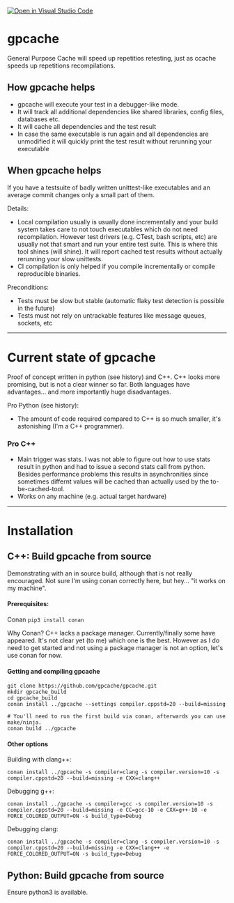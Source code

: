 [![Open in Visual Studio Code](https://open.vscode.dev/badges/open-in-vscode.svg)](https://open.vscode.dev/gpcache/gpcache)

# gpcache
General Purpose Cache will speed up repetitios retesting, just as ccache speeds up repetitions recompilations.

## How gpcache helps
- gpcache will execute your test in a debugger-like mode.
- It will track all additional dependencies like shared libraries, config files, databases etc.
- It will cache all dependencies and the test result
- In case the same executable is run again and all dependencies are unmodified it will quickly print the test result without rerunning your executable

## When gpcache helps
If you have a testsuite of badly written unittest-like executables and an average commit changes only a small part of them.

Details:
* Local compilation usually is usually done incrementally and your build system takes care to not touch executables which do not need recompilation.
  However test drivers (e.g. CTest, bash scripts, etc) are usually not that smart and run your entire test suite.
  This is where this tool shines (will shine). It will report cached test results without actually rerunning your slow unittests.
* CI compilation is only helped if you compile incrementally or compile reproducible binaries.

Preconditions:
* Tests must be slow but stable (automatic flaky test detection is possible in the future)
* Tests must not rely on untrackable features like message queues, sockets, etc

---

# Current state of gpcache
Proof of concept written in python (see history) and C++.
C++ looks more promising, but is not a clear winner so far.
Both languages have advantages... and more importantly huge disadvantages.

Pro Python (see history):
* The amount of code required compared to C++ is so much smaller, it's astonishing (I'm a C++ programmer).

### Pro C++
* Main trigger was stats. I was not able to figure out how to use stats result in python and had to issue a second stats call from python.
  Besides performance problems this results in asynchronities since sometimes differnt values will be cached than actually used by the to-be-cached-tool.
* Works on any machine (e.g. actual target hardware)

---
# Installation

## C++: Build gpcache from source
Demonstrating with an in source build, although that is not really encouraged.
Not sure I'm using conan correctly here, but hey... "it works on my machine".

#### Prerequisites:
Conan
`pip3 install conan`

Why Conan?
C++ lacks a package manager. Currently/finally some have appeared.
It's not clear yet (to me) which one is the best.
However as I do need to get started and not using a package manager is not an option, let's use conan for now.

#### Getting and compiling gpcache
```
git clone https://github.com/gpcache/gpcache.git
mkdir gpcache_build
cd gpcache_build
conan install ../gpcache --settings compiler.cppstd=20 --build=missing

# You'll need to run the first build via conan, afterwards you can use make/ninja.
conan build ../gpcache
```

#### Other options
Building with clang++:
```
conan install ../gpcache -s compiler=clang -s compiler.version=10 -s compiler.cppstd=20 --build=missing -e CXX=clang++
```

Debugging g++:
```
conan install ../gpcache -s compiler=gcc -s compiler.version=10 -s compiler.cppstd=20 --build=missing -e CC=gcc-10 -e CXX=g++-10 -e FORCE_COLORED_OUTPUT=ON -s build_type=Debug
```

Debugging clang:
```
conan install ../gpcache -s compiler=clang -s compiler.version=10 -s compiler.cppstd=20 --build=missing -e CXX=clang++ -e FORCE_COLORED_OUTPUT=ON -s build_type=Debug
```


## Python: Build gpcache from source
Ensure python3 is available.
